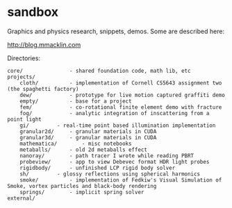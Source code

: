 sandbox
=======

Graphics and physics research, snippets, demos. Some are described here:

http://blog.mmacklin.com

Directories:

	core/				- shared foundation code, math lib, etc
	projects/
		cloth/	 		- implementation of Cornell CS5643 assignment two (the spaghetti factory)
		dew/			- prototype for live motion captured graffiti demo
		empty/			- base for a project 
		fem/			- co-rotational finite element demo with fracture		
		fog/			- analytic integration of inscattering from a point light
		gi/			- real-time point based illumination implementation
		granular2d/		- granular materials in CUDA
		granular3d/		- granular materials in CUDA 
		mathematica/		- misc notebooks
		metaballs/		- old 2d metaballs effect
		nanoray/		- path tracer I wrote while reading PBRT
		probeview/		- app to view Debevec format HDR light probes
		rigidbody/		- unfinished LCP rigid body solver
		sh/			- glossy reflections using spherical harmonics
		smoke/			- implementation of Fedkiw's Visual Simulation of Smoke, vortex particles and black-body rendering
		springs/		- implicit spring solver
	external/


